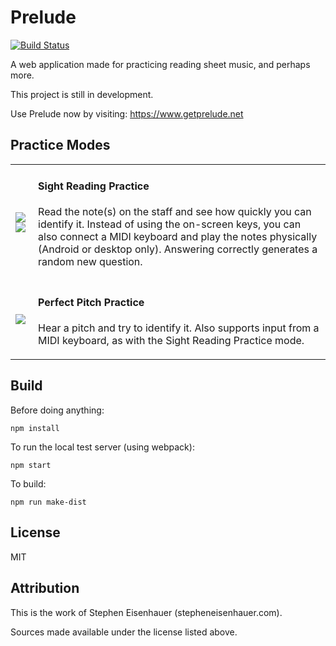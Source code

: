 # Prelude

[![Build Status](https://travis-ci.org/BHSPitMonkey/Prelude.svg?branch=master)](https://travis-ci.org/BHSPitMonkey/Prelude)

A web application made for practicing reading sheet music, and perhaps more.

This project is still in development.

Use Prelude now by visiting: https://www.getprelude.net

## Practice Modes

<table>
  <tr>
    <td><a href="http://i.imgur.com/AbMbAdL.png"><img src="http://i.imgur.com/AbMbAdLm.png"></a> <a href="http://i.imgur.com/zJiLrec.png"><img src="http://i.imgur.com/zJiLrecm.png"></a></td>
    <td>
      <h4>Sight Reading Practice</h4>
      <p>Read the note(s) on the staff and see how quickly you can identify it. Instead of using the on-screen keys, you can also connect a MIDI keyboard and play the notes physically (Android or desktop only). Answering correctly generates a random new question.</p>
    </td>
  </tr>
  <tr>
    <td><a href="http://i.imgur.com/QqnnxYo.png"><img src="http://i.imgur.com/QqnnxYom.png"></a></td>
    <td>
      <h4>Perfect Pitch Practice</h4>
      <p>Hear a pitch and try to identify it. Also supports input from a MIDI keyboard, as with the Sight Reading Practice mode.</p>
    </td>
  </tr>
</table>

## Build

Before doing anything:

    npm install

To run the local test server (using webpack):

    npm start

To build:

    npm run make-dist

## License

MIT

## Attribution

This is the work of Stephen Eisenhauer (stepheneisenhauer.com).

Sources made available under the license listed above.
